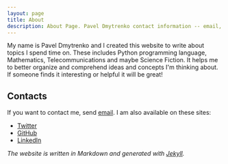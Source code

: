 ```yaml
---
layout: page
title: About
description: About Page. Pavel Dmytrenko contact information -- email, twitter, github, linkedin.
---
```



My name is Pavel Dmytrenko and I created this website to write about topics I spend time on. These includes Python programming language, Mathematics, Telecommunications and maybe Science Fiction. It helps me to better organize and comprehend ideas and concepts I'm thinking about. If someone finds it interesting or helpful it will be great!

## Contacts

If you want to contact me, send [email](mailto:mail@pavdmyt.com).
I am also available on these sites:

* [Twitter](https://twitter.com/pavdmyt)
* [GitHub](https://github.com/pavdmyt)
* [LinkedIn](https://ua.linkedin.com/pub/pavel-dmytrenko/b2/7a/312)


*The website is written in Markdown and generated with [Jekyll](http://jekyllrb.com/).*
